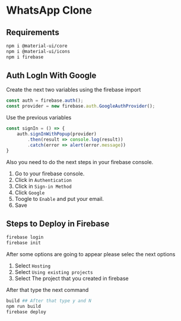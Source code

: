 # WhatsApp Clone

## Requirements

```sh
npm i @material-ui/core
npm i @material-ui/icons
npm i firebase
```

## Auth LogIn With Google

Create the next two variables using the firebase import 

```js
const auth = firebase.auth();
const provider = new firebase.auth.GoogleAuthProvider();
```

Use the previous variables

```js
const signIn = () => {
    auth.signInWithPopup(provider)
        .then(result => console.log(result))
        .catch(error => alert(error.message))
}
```

Also you need to do the next steps in your firebase console.

1. Go to your firebase console.
2. Click in `Authentication`
3. Click in `Sign-in Method`
4. Click `Google`
5. Toogle to `Enable` and put your email.
6. Save

## Steps to Deploy in Firebase

```sh
firebase login
firebase init
```

After some options are going to appear please selec the next options

1. Select ```Hosting```
2. Select ```Using existing projects```
3. Select The project that you created in firebase

After that type the next command

```sh
build ## After that type y and N
npm run build
firebase deploy
```
